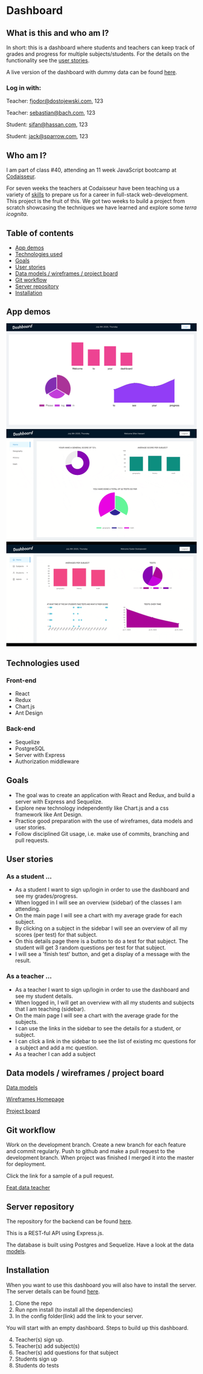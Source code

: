 # Dashboard

## What is this and who am I?

In short: this is a dashboard where students and teachers can keep track of grades and progress for multiple subjects/students. For the details on the functionality see the [user stories](#userStories).

A live version of the dashboard with dummy data can be found [here](https://compassionate-raman-97ce78.netlify.app/).

### Log in with:

Teacher: fjodor@dostojewski.com, 123

Teacher: sebastian@bach.com, 123

Student: sifan@hassan.com, 123

Student: jack@sparrow.com, 123

## Who am I?

I am part of class #40, attending an 11 week JavaScript bootcamp at [Codaisseur](https://codaisseur.com/).

For seven weeks the teachers at Codaisseur have been teaching us a variety of [skills](https://willemverbuyst.github.io/threeJS-react-list/) to prepare us for a career in full-stack web-development. This project is the fruit of this. We got two weeks to build a project from scratch showcasing the techniques we have learned and explore some _terra icognita_.

## Table of contents

- [App demos](#appDemos)
- [Technologies used](#technologiesUsed)
- [Goals](#goals)
- [User stories](#userStories)
- [Data models / wireframes / project board](#models-wireframe-projectboard)
- [Git workflow](#gitWorkflow)
- [Server repository](#serverRepo)
- [Installation](#installation)

## <a name="appDemos"></a>App demos

![](./src/img/dashboard-home.png)
![](./src/img/dashboard-student.gif)
![](./src/img/dashboard-teacher.gif)

## <a name="technologiesUsed"></a>Technologies used

### Front-end

- React
- Redux
- Chart.js
- Ant Design

### Back-end

- Sequelize
- PostgreSQL
- Server with Express
- Authorization middleware

## <a name="goals"></a>Goals

- The goal was to create an application with React and Redux, and build a server with Express and Sequelize.
- Explore new technology independently like Chart.js and a css framework like Ant Design.
- Practice good preparation with the use of wireframes, data models and user stories.
- Follow disciplined Git usage, i.e. make use of commits, branching and pull requests.

## <a name="userStories"></a>User stories

### As a student ...

- As a student I want to sign up/login in order to use the dashboard and see my grades/progress.
- When logged in I will see an overview (sidebar) of the classes I am attending.
- On the main page I will see a chart with my average grade for each subject.
- By clicking on a subject in the sidebar I will see an overview of all my scores (per test) for that subject.
- On this details page there is a button to do a test for that subject. The student will get 3 random questions per test for that subject.
- I will see a 'finish test' button, and get a display of a message with the result.

### As a teacher ...

- As a teacher I want to sign up/login in order to use the dashboard and see my student details.
- When logged in, I will get an overview with all my students and subjects that I am teaching (sidebar).
- On the main page I will see a chart with the average grade for the subjects.
- I can use the links in the sidebar to see the details for a student, or subject.
- I can click a link in the sidebar to see the list of existing mc questions for a subject and add a mc question.
- As a teacher I can add a subject

## <a name="models-wireframe-projectboard"></a>Data models / wireframes / project board

[Data models](https://app.lucidchart.com/documents/view/99986283-272f-4834-bad9-422051fddfc5/0_0)

[Wireframes Homepage](https://drive.google.com/file/d/1CMpn7W91WxH8KU1kURMbLTiAyhFeMNgq/view?usp=sharing)

[Project board](https://github.com/willemverbuyst/school-dashboard-frontend/projects/1)

## <a name="gitWorkflow"></a>Git workflow

Work on the development branch. Create a new branch for each feature and commit regularly. Push to github and make a pull request to the development branch. When project was finished I merged it into the master for deployment.

Click the link for a sample of a pull request.

[Feat data teacher](https://github.com/willemverbuyst/school-dashboard-frontend/pull/21)

## <a name="serverRepo"></a>Server repository

The repository for the backend can be found [here](https://github.com/willemverbuyst/school-dashboard-backend).

This is a REST-ful API using Express.js.

The database is built using Postgres and Sequelize.
Have a look at the data [models](https://app.lucidchart.com/invitations/accept/d09a0ec5-92f6-4ac7-b203-e96f708609db).

## <a name="installation"></a>Installation

When you want to use this dashboard you will also have to install the server. The server details can be found [here](https://github.com/willemverbuyst/school-dashboard-backend).

1. Clone the repo
2. Run npm install (to install all the dependencies)
3. In the config folder(link) add the link to your server.

You will start with an empty dashboard. Steps to build up this dashboard.

4. Teacher(s) sign up.
5. Teacher(s) add subject(s)
6. Teacher(s) add questions for that subject
7. Students sign up
8. Students do tests
